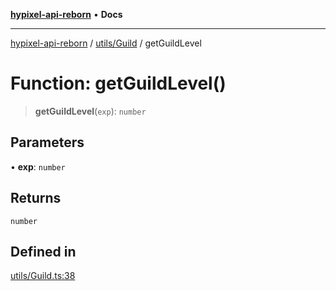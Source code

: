 [**hypixel-api-reborn**](../../../README.md) • **Docs**

***

[hypixel-api-reborn](../../../modules.md) / [utils/Guild](../README.md) / getGuildLevel

# Function: getGuildLevel()

> **getGuildLevel**(`exp`): `number`

## Parameters

• **exp**: `number`

## Returns

`number`

## Defined in

[utils/Guild.ts:38](https://github.com/Kathund/REBORN-docs-TEST/blob/226e7f6a62bb6bca87ef0828ac84e9098d59f860/src/utils/Guild.ts#L38)
